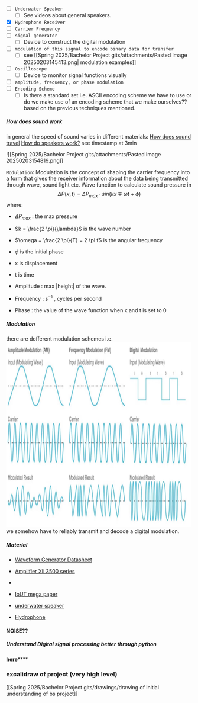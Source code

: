 - [ ] `Underwater Speaker` 
	- [ ] See videos about general speakers. 
- [x] `Hydrophone Receiver` 
- [ ] `Carrier Frequency` 
- [ ] `signal generator` 
	- [ ] Device to construct the digital modulation
- [ ] `modulation of this signal to encode binary data for transfer` 
	- [ ] see [[Spring 2025/Bachelor Project gits/attachments/Pasted image 20250203145413.png| modulation examples]]
- [ ] `Oscilloscope`
	- [ ] Device to monitor signal functions visually
- [ ] `amplitude, frequency, or phase modulation`
- [ ] `Encoding Scheme` 
	- [ ] Is there a standard set i.e. ASCII encoding scheme we have to use or do we make use of an encoding scheme that we make ourselves?? based on the previous techniques mentioned.

##### How does sound work
in general the speed of sound varies in different materials: 
[How does sound travel](https://www.youtube.com/watch?v=1kjAkuwYx2M) 
[How do speakers work?](https://www.youtube.com/watch?v=jhg90zsjqt4)
see timestamp at 3min 

![[Spring 2025/Bachelor Project gits/attachments/Pasted image 20250203154819.png]]

`Modulation`: Modulation is the concept of  shaping the carrier frequency into a form that gives the receiver information about the data being transmitted through wave, sound light etc. 
Wave function to calculate sound pressure in 
$$\Delta P (x,t)= \Delta P_{max} \cdot sin(kx \mp \omega t + \phi)$$
where: 
- $\Delta P_{max}$ : the max pressure
- $k = \frac{2 \pi}{\lambda}$ is the wave number
- $\omega = \frac{2 \pi}{T} = 2 \pi f$ is the angular frequency
- $\phi$ is the initial phase
- x is displacement
- t is time 



- Amplitude : max |height| of the wave. 
- Frequency : $s^{-1}$ , cycles per second 
- Phase : the value of the wave function when x and t is set to 0

##### Modulation
there are dofferent modulation schemes i.e. 
<img src="attachments/modulation types.png" width="500" height="500">
we somehow have to reliably transmit and decode a digital modulation.

##### Material

- [Waveform Generator Datasheet](Data-sheets/Waveform-generator-datasheet.pdf)
-  [Amplifier Xli 3500 series](Data-sheets/Amplifiers(XLi_800__XLi1500__XLi2500__XLi3500)_DoC_7-7-14.pdf)
-  

- [IoUT mega paper](Data-sheets/Internet%20of%20Underwater%20Things%20and%20Big%20Marine%20Data%20Analytics—A%20Comprehensive%20Survey.pdf)

- [underwater speaker](https://www.performanceaudio.com/products/electro-voice-uw30-underwater-loudspeaker)
- [Hydrophone](https://www.aquarianaudio.com/h2a-hydrophone.html)

#### NOISE?? 

##### Understand Digital signal processing better through python 
[**here**](https://pysdr.org/content/intro.html#purpose-and-target-audience)****

### excalidraw of project (very high level)
[[Spring 2025/Bachelor Project gits/drawings/drawing of initial understanding of bs project]]
